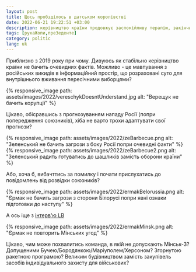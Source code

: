 ```yaml
---
layout: post
title: Щось пробзділось в датськом королівстві
date: 2022-06-21 19:22:51 +03:00
description: керівництво країни продовжує заспокійливу терапію, закінчивши війну в голові 
tags: [рукаЖопи,преЗеденте]
category: politic
lang: uk
---
```

Приблизно з 2019 року при чому.
Дивуюсь як стабільно керівництво країни не бачить очевидних фактів.
Можливо - це мавпування з російських викидів в інформаційний простір, що розраховані суто для внутрішнього вживання пересічними виборцями?

{% responsive_image path: assets/images/2022/vereschykDoesntUnderstand.jpg alt: "Верещук не бачить корупції" %}

Цікаво, обісравшись з прогнозуванням нападу Росії (попри попередження союзників), хіба не варто трохи адаптувати свої прогнози?

{% responsive_image path: assets/images/2022/zeBarbecue.png alt: "Зеленський не бачить загрози з боку Росії попри очевидні факти" %}
{% responsive_image path: assets/images/2022/zeBarbecue2.png alt: "Зеленський радить готуватись до шашликів замість оборони країни" %}

Або, хоча б, вибачттись за помилку і почати прислухатись до повідомлень від розвідки союзників? 

{% responsive_image path: assets/images/2022/ermakBelorussia.png alt: "Єрмак не бачить загрози з сторони Білорусі попри явні ознаки підготовки до наступу" %} 

А ось іще з 
[інтерв'ю LB](https://lb.ua/news/2022/06/20/520570_andriy_iermak_v_inshi_prizvishcha.html)

{% responsive_image path: assets/images/2022/ermakMinsk.png alt: "Єрмак не повторить Мінських угод" %} 

Цікаво, чим може похвалитись команда, в якій не допускають Мінськ-3? Допущеними Бучею/Бородянкою/Маріуполем/Херсоном? Згорнутою ракетною програмою? Великим будівництвом замість закупівель засобів індивідуального захисту для військових?